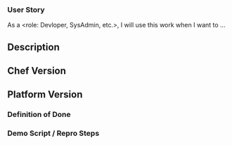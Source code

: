 ### User Story
As a <role: Devloper, SysAdmin, etc.>, I will use this work when I want to ...

## Description
<!--- Briefly describe the issue -->

## Chef Version
<!--- Tell us which version of chef-client, chef-server+ChefDK you need docs for) -->

## Platform Version
<!--- Tell us which Operating System distribution and version you're running Chef on. -->

### Definition of Done

### Demo Script / Repro Steps
